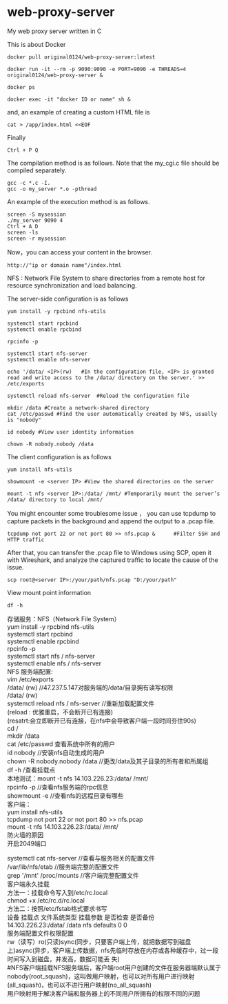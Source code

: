 # web-proxy-server
My web proxy server written in C

This is about Docker  
```  
docker pull original0124/web-proxy-server:latest  
```
```  
docker run -it --rm -p 9090:9090 -e PORT=9090 -e THREADS=4 original0124/web-proxy-server &  
```
```
docker ps  
```
```
docker exec -it "docker ID or name" sh &  
```
and, an example of creating a custom HTML file is  
```
cat > /app/index.html <<EOF
```
Finally  
```
Ctrl + P Q  
```
The compilation method is as follows. Note that the my_cgi.c file should be compiled separately.  
```
gcc -c *.c -I.  
gcc -o my_server *.o -pthread  
```

  
An example of the execution method is as follows.  

```
screen -S mysession  
./my_server 9090 4  
Ctrl + A D   
screen -ls    
screen -r mysession   
```
Now，you can access your content in the browser.  

```
http://"ip or domain name"/index.html
```


NFS : Network File System to share directories from a remote host for resource synchronization and load balancing.  

The server-side configuration is as follows  

```
yum install -y rpcbind nfs-utils   
```

```
systemctl start rpcbind  
systemctl enable rpcbind  
```

```
rpcinfo -p  
```

```
systemctl start nfs-server
systemctl enable nfs-server
```

```
echo '/data/ <IP>(rw)   #In the configuration file, <IP> is granted read and write access to the /data/ directory on the server.' >> /etc/exports
```

```
systemctl reload nfs-server  #Reload the configuration file  
```

```
mkdir /data #Create a network-shared directory
cat /etc/passwd #Find the user automatically created by NFS, usually is "nobody"
```

```
id nobody #View user identity information  
```

```
chown -R nobody.nobody /data  
```

The client configuration is as follows  

```
yum install nfs-utils  
```

```
showmount -e <server IP> #View the shared directories on the server  
```

```
mount -t nfs <server IP>:/data/ /mnt/ #Temporarily mount the server’s /data/ directory to local /mnt/  
```

You might encounter some troublesome issue ， you can use tcpdump to capture packets in the background and append the output to a .pcap file.    

```
tcpdump not port 22 or not port 80 >> nfs.pcap &      #Filter SSH and HTTP traffic  
```

After that, you can transfer the .pcap file to Windows using SCP, open it with Wireshark, and analyze the captured traffic to locate the cause of the issue.  


```
scp root@<server IP>:/your/path/nfs.pcap "D:/your/path"
```
View mount point information  
```
df -h
```  
存储服务：NFS（Network File System）  
yum install -y rpcbind nfs-utils  
systemctl start rpcbind  
systemctl enable rpcbind  
 rpcinfo -p  
systemctl start nfs / nfs-server  
systemctl enable nfs / nfs-server  
NFS    服务端配置:  
vim /etc/exports  
/data/ <IP>(rw)   //47.237.5.147对服务端的/data/目录拥有读写权限  
/data/ <IP>(rw)  
systemctl reload nfs / nfs-server      //重新加载配置文件  
(reload : 优雅重启，不会断开已有连接)  
(resatrt:会立即断开已有连接，在nfs中会导致客户端一段时间夯住90s)  
cd /  
mkdir /data  
cat /etc/passwd 查看系统中所有的用户  
id nobody //安装nfs自动生成的用户  
chown -R nobody.nobody /data //更改/data及其子目录的所有者和所属组  
df -h /查看挂载点  
本地测试：mount -t nfs 14.103.226.23:/data/ /mnt/  
rpcinfo -p //查看nfs服务端的rpc信息  
showmount -e  //查看nfs的远程目录有哪些  
客户端：  
yum install nfs-utils  
tcpdump not port 22 or not port 80 >> nfs.pcap  
mount -t nfs 14.103.226.23:/data/ /mnt/  
防火墙的原因  
开启2049端口  

systemctl cat nfs-server //查看与服务相关的配置文件  
/var/lib/nfs/etab  //服务端完整的配置文件  
grep '/mnt' /proc/mounts  //客户端完整配置文件  
客户端永久挂载  
方法一：挂载命令写入到/etc/rc.local  
chmod +x /etc/rc.d/rc.local  
方法二：按照/etc/fstab格式要求书写  
设备   挂载点   文件系统类型   挂载参数  是否检查  是否备份  
14.103.226.23:/data/ /data nfs defaults 0 0  
服务端配置文件权限配置  
rw（读写）ro(只读)sync(同步，只要客户端上传，就把数据写到磁盘上)async(异步，客户端上传数据，nfs先临时存放在内存或各种缓存中，过一段时间写入到磁盘，并发高，数据可能丢  失)  
#NFS客户端挂载NFS服务端后，客户端root用户创建的文件在服务器端默认属于nobody(root_squash)，这叫做用户映射，也可以对所有用户进行映射(all_squash)，也可以不进行用户映射(no_all_squash)  
用户映射用于解决客户端和服务器上的不同用户所拥有的权限不同的问题  
 
